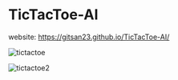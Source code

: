 # TicTacToe-AI
website: https://gitsan23.github.io/TicTacToe-AI/

![tictactoe](https://user-images.githubusercontent.com/67227261/95022275-d77a2e80-0693-11eb-9c78-f4940e6b0318.JPG)

![tictactoe2](https://user-images.githubusercontent.com/67227261/95022283-e5c84a80-0693-11eb-98f0-986f33dabad9.JPG)
